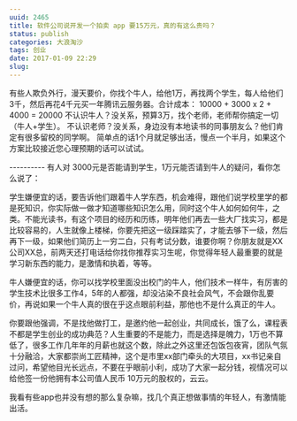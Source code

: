 ```yaml
---
uuid: 2465
title: 软件公司说开发一个拍卖 app 要15万元，真的有这么贵吗？
status: publish
categories: 大浪淘沙
tags: 创业
date: 2017-01-09 22:29
slug: 
---
```

有些人欺负外行，漫天要价，你找个牛人，给他1万，再找两个学生，每人给他们3千，然后再花4千元买一年腾讯云服务器。合计成本：
10000 + 3000 x 2 + 4000 = 20000
不认识牛人？没关系，预算3万，找个老师，老师帮你搞定一切（牛人+学生）。
不认识老师？没关系，身边没有本地读书的同事朋友么？他们肯定有很多留校的同学啊。
简单点的话1个月就足够出活，慢点一个半月，如果这个方案比较接近您心理预期的话可以试试。

\----------
有人对 3000元是否能请到学生，1万元能否请到牛人的疑问，看你怎么说了：

学生嫌便宜的话，要告诉他们跟着牛人学东西，机会难得，跟他们说学校里学的都是死知识，你实际做一做才知道哪些知识怎么用，同时这个牛人如何如何牛，之类。不能光读书，有这个项目的经历和历练，明年他们再去一些大厂找实习，都是比较容易的，人生就像上楼梯，你要先把这一级踩踏实了，才能去够下一级，然后再下一级，如果他们简历上一穷二白，只有考试分数，谁要你啊？你朋友就是XX公司XX总，前两天还打电话给你找你推荐实习生呢，你觉得年轻人最重要的就是学习新东西的能力，是激情和执着，等等。

牛人嫌便宜的话，你可以找学校里面没出校门的牛人，他们技术一样牛，有厉害的学生技术比很多工作4，5年的人都强，却没沾染不良社会风气，不会跟你乱要价，再说如果一个牛人真的很在乎这点眼前利益，那他也不是什么真正的牛人。

你要跟他强调，不是找他做打工，是邀约他一起创业，共同成长，饿了么，课程表不都是学生创业的成功典范？人生重要的不是能力，而是选择是魄力，1万也不算低了，很多工作几年年的月薪也就这个数，除此之外这里还包饭包夜宵，团队气氛十分融洽，大家都崇尚工匠精神，这个是市里xx部门牵头的大项目，xx书记亲自过问，希望他目光长远点，不要在乎眼前小利，成功了大家一起分钱，视情况可以给他签一份他拥有本公司值人民币 10万元的股权的，云云。

我看有些app也并没有想的那么复杂嘛，找几个真正想做事情的年轻人，有激情能出活。